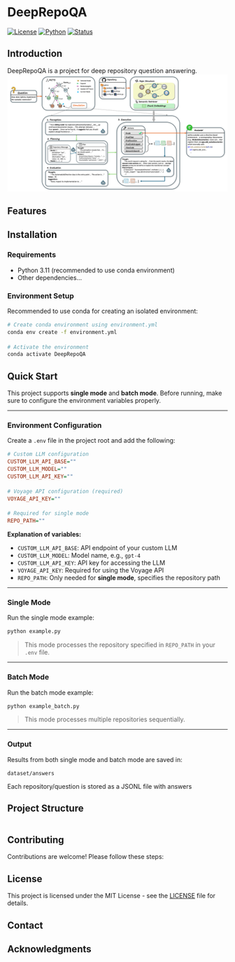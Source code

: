 # DeepRepoQA

[![License](https://img.shields.io/badge/license-MIT-blue.svg)](LICENSE)
[![Python](https://img.shields.io/badge/python-3.12-blue.svg)](https://www.python.org/)
[![Status](https://img.shields.io/badge/status-active-green.svg)]()

## Introduction

DeepRepoQA is a project for deep repository question answering.
![Approach](assets/approach.png)
## Features


## Installation

### Requirements

- Python 3.11 (recommended to use conda environment)
- Other dependencies...

### Environment Setup

Recommended to use conda for creating an isolated environment:

```bash
# Create conda environment using environment.yml
conda env create -f environment.yml

# Activate the environment
conda activate DeepRepoQA
```

## Quick Start

This project supports **single mode** and **batch mode**. Before running, make sure to configure the environment variables properly.

---

### Environment Configuration

Create a `.env` file in the project root and add the following:

```ini
# Custom LLM configuration
CUSTOM_LLM_API_BASE=""
CUSTOM_LLM_MODEL=""
CUSTOM_LLM_API_KEY=""

# Voyage API configuration (required)
VOYAGE_API_KEY=""

# Required for single mode
REPO_PATH=""
````

**Explanation of variables:**

* `CUSTOM_LLM_API_BASE`: API endpoint of your custom LLM
* `CUSTOM_LLM_MODEL`: Model name, e.g., `gpt-4`
* `CUSTOM_LLM_API_KEY`: API key for accessing the LLM
* `VOYAGE_API_KEY`: Required for using the Voyage API
* `REPO_PATH`: Only needed for **single mode**, specifies the repository path

---

### Single Mode

Run the single mode example:

```bash
python example.py
```

> This mode processes the repository specified in `REPO_PATH` in your `.env` file.

---

### Batch Mode

Run the batch mode example:

```bash
python example_batch.py
```

> This mode processes multiple repositories sequentially.

---

### Output

Results from both single mode and batch mode are saved in:

```
dataset/answers
```

Each repository/question is stored as a JSONL file with answers



## Project Structure

```
```


## Contributing

Contributions are welcome! Please follow these steps:


## License

This project is licensed under the MIT License - see the [LICENSE](LICENSE) file for details.

## Contact

## Acknowledgments

